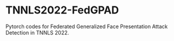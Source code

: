 # TNNLS2022-FedGPAD
Pytorch codes for Federated Generalized Face Presentation Attack  Detection in TNNLS 2022.
